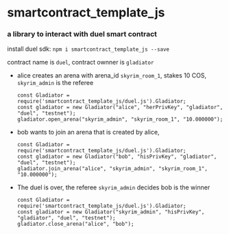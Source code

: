 # smartcontract_template_js
  ### a library to interact with duel smart contract

  install duel sdk: `npm i smartcontract_template_js --save`
  
  contract name is `duel`, contract ownner is `gladiator`  

  * alice creates an arena with arena_id `skyrim_room_1`, stakes 10 COS, `skyrim_admin` is the referee
  
    ```shell
    const Gladiator = require('smartcontract_template_js/duel.js').Gladiator;
    const gladiator = new Gladiator("alice", "herPrivKey", "gladiator", "duel", "testnet");
    gladiator.open_arena("skyrim_admin", "skyrim_room_1", "10.000000");
    ```
  
  * bob wants to join an arena that is created by alice, 
  
    ```shell
    const Gladiator = require('smartcontract_template_js/duel.js').Gladiator;
    const gladiator = new Gladiator("bob", "hisPrivKey", "gladiator", "duel", "testnet");
    gladiator.join_arena("alice", "skyrim_admin", "skyrim_room_1", "10.000000");
    ```

* The duel is over, the referee `skyrim_admin`  decides bob is the winner
  
    ```shell
    const Gladiator = require('smartcontract_template_js/duel.js').Gladiator;
    const gladiator = new Gladiator("skyrim_admin", "hisPrivKey", "gladiator", "duel", "testnet");
    gladiator.close_arena("alice", "bob");
    ```


